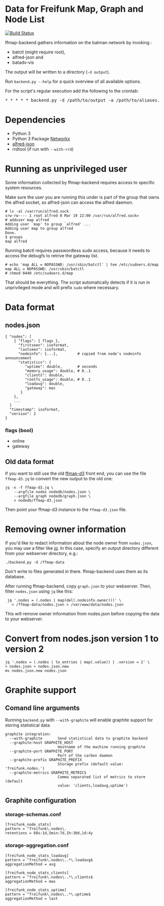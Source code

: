 # Data for Freifunk Map, Graph and Node List

[![Build Status](https://travis-ci.org/ffnord/ffmap-backend.svg?branch=master)](https://travis-ci.org/ffnord/ffmap-backend)

ffmap-backend gathers information on the batman network by invoking :

 * batctl (might require root),
 * alfred-json and
 * batadv-vis

The output will be written to a directory (`-d output`).

Run `backend.py --help` for a quick overview of all available options.

For the script's regular execution add the following to the crontab:

<pre>
* * * * * backend.py -d /path/to/output -a /path/to/aliases.json --vpn ae:7f:58:7d:6c:2a d2:d0:93:63:f7:da
</pre>

# Dependencies

- Python 3
- Python 3 Package [Networkx](https://networkx.github.io/)
- [alfred-json](https://github.com/tcatm/alfred-json)
- rrdtool (if run with `--with-rrd`)

# Running as unprivileged user

Some information collected by ffmap-backend requires access to specific system resources.

Make sure the user you are running this under is part of the group that owns the alfred socket, so
alfred-json can access the alfred daemon.

    # ls -al /var/run/alfred.sock
    srw-rw---- 1 root alfred 0 Mar 19 22:00 /var/run/alfred.sock=
    # adduser map alfred
    Adding user `map' to group `alfred' ...
    Adding user map to group alfred
    Done.
    $ groups
    map alfred

Running batctl requires passwordless sudo access, because it needs to access the debugfs to retrive
the gateway list.

    # echo 'map ALL = NOPASSWD: /usr/sbin/batctl' | tee /etc/sudoers.d/map
    map ALL = NOPASSWD: /usr/sbin/batctl
    # chmod 0440 /etc/sudoers.d/map

That should be everything. The script automatically detects if it is run in unprivileged mode and
will prefix `sudo` where necessary.

# Data format

## nodes.json

    { "nodes": [
        { "flags": { flags },
          "firstseen": isoformat,
          "lastseen": isoformat,
          "nodeinfo": {...},         # copied from node's nodeinfo announcement
          "statistics": {
             "uptime": double,       # seconds
             "memory_usage": double, # 0..1
             "clients": double,
             "rootfs_usage": double, # 0..1
             "loadavg": double,
             "gateway": mac
           }
        },
        ...
      ]
      "timestamp": isoformat,
      "version": 2
    }

### flags (bool)

- online
- gateway

## Old data format

If you want to still use the old [ffmap-d3](https://github.com/ffnord/ffmap-d3)
front end, you can use the file `ffmap-d3.jq` to convert the new output to the
old one:

```
jq -n -f ffmap-d3.jq \
    --argfile nodes nodedb/nodes.json \
    --argfile graph nodedb/graph.json \
    > nodedb/ffmap-d3.json
```

Then point your ffmap-d3 instance to the `ffmap-d3.json` file.

# Removing owner information

If you'd like to redact information about the node owner from `nodes.json`,
you may use a filter like [jq]. In this case, specify an output directory
different from your webserver directory, e.g.:

    ./backend.py -d /ffmap-data

Don't write to files generated in there. ffmap-backend uses them as its
database.

After running ffmap-backend, copy `graph.json` to your webserver. Then,
filter `nodes.json` using `jq` like this:

     jq '.nodes = (.nodes | map(del(.nodeinfo.owner)))' \
       < /ffmap-data/nodes.json > /var/www/data/nodes.json

This will remove owner information from nodes.json before copying the data
to your webserver.

[jq]: https://stedolan.github.io/jq/


# Convert from nodes.json version 1 to version 2

    jq '.nodes = (.nodes | to_entries | map(.value)) | .version = 2' \
    < nodes.json > nodes.json.new
    mv nodes.json.new nodes.json


# Graphite support

## Comand line arguments
Running `backend.py` with `--with-graphite` will enable graphite support for storing statistical data.

	graphite integration:
	  --with-graphite       Send statistical data to graphite backend
	  --graphite-host GRAPHITE_HOST
	                        Hostname of the machine running graphite
	  --graphite-port GRAPHITE_PORT
	                        Port of the carbon daemon
	  --graphite-prefix GRAPHITE_PREFIX
	                        Storage prefix (default value: 'freifunk.nodes.')
	  --graphite-metrics GRAPHITE_METRICS
	                        Comma separated list of metrics to store (default
	                        value: 'clients,loadavg,uptime')

## Graphite configuration

### storage-schemas.conf

	[freifunk_node_stats]
	pattern = ^freifunk\.nodes\.
	retentions = 60s:1d,5min:7d,1h:30d,1d:4y
	
### storage-aggregation.conf

	[freifunk_node_stats_loadavg]
	pattern = ^freifunk\.nodes\..*\.loadavg$
	aggregationMethod = avg

	[freifunk_node_stats_clients]
	pattern = ^freifunk\.nodes\..*\.clients$
	aggregationMethod = max

	[freifunk_node_stats_uptime]
	pattern = ^freifunk\.nodes\..*\.uptime$
	aggregationMethod = last

